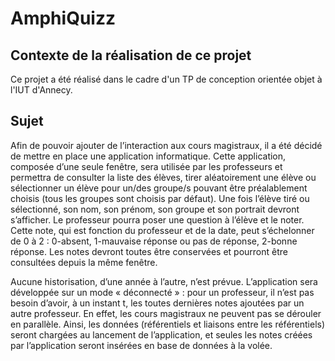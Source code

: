 # AmphiQuizz

## Contexte de la réalisation de ce projet

Ce projet a été réalisé dans le cadre d'un TP de conception orientée objet à l'IUT d'Annecy.

## Sujet 

Afin de pouvoir ajouter de l’interaction aux cours magistraux, il a été décidé de
mettre en place une application informatique. Cette application, composée d’une seule
fenêtre, sera utilisée par les professeurs et permettra de consulter la liste des élèves, tirer
aléatoirement une élève ou sélectionner un élève pour un/des groupe/s pouvant être
préalablement choisis (tous les groupes sont choisis par défaut). Une fois l’élève tiré ou
sélectionné, son nom, son prénom, son groupe et son portrait devront s’afficher. Le
professeur pourra poser une question à l’élève et le noter. Cette note, qui est fonction du
professeur et de la date, peut s’échelonner de 0 à 2 : 0-absent, 1-mauvaise réponse ou
pas de réponse, 2-bonne réponse. Les notes devront toutes être conservées et pourront
être consultées depuis la même fenêtre.

Aucune historisation, d’une année à l’autre, n’est prévue. L’application sera développée sur
un mode « déconnecté » : pour un professeur, il n’est pas besoin d’avoir, à un instant t,
les toutes dernières notes ajoutées par un autre professeur. En effet, les cours magistraux
ne peuvent pas se dérouler en parallèle. Ainsi, les données (référentiels et liaisons entre
les référentiels) seront chargées au lancement de l’application, et seules les notes créées
par l’application seront insérées en base de données à la volée.
